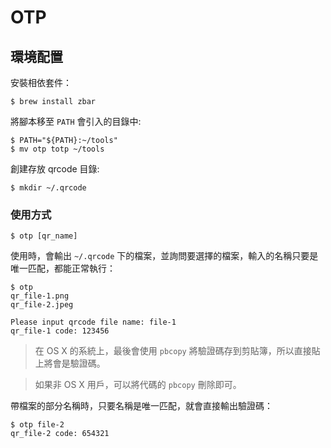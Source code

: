 # OTP

## 環境配置

安裝相依套件：

```
$ brew install zbar
```

將腳本移至 `PATH` 會引入的目錄中:

```
$ PATH="${PATH}:~/tools"
$ mv otp totp ~/tools
```

創建存放 qrcode 目錄:

```
$ mkdir ~/.qrcode
```

### 使用方式

```
$ otp [qr_name]
```

使用時，會輸出 `~/.qrcode` 下的檔案，並詢問要選擇的檔案，輸入的名稱只要是唯一匹配，都能正常執行：

```
$ otp
qr_file-1.png
qr_file-2.jpeg

Please input qrcode file name: file-1
qr_file-1 code: 123456
```

> 在 OS X 的系統上，最後會使用 `pbcopy` 將驗證碼存到剪貼簿，所以直接貼上將會是驗證碼。

> 如果非 OS X 用戶，可以將代碼的 `pbcopy` 刪除即可。

帶檔案的部分名稱時，只要名稱是唯一匹配，就會直接輸出驗證碼：

```
$ otp file-2
qr_file-2 code: 654321
```